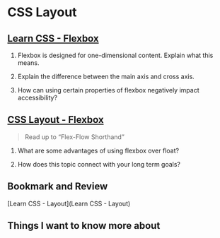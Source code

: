 # CSS Layout

## [Learn CSS - Flexbox](https://web.dev/learn/css/flexbox/)

1. Flexbox is designed for one-dimensional content. Explain what this means.

2. Explain the difference between the main axis and cross axis.

3. How can using certain properties of flexbox negatively impact accessibility?

## [CSS Layout - Flexbox](https://developer.mozilla.org/en-US/docs/Learn/CSS/CSS_layout/Flexbox)

>Read up to “Flex-Flow Shorthand”

1. What are some advantages of using flexbox over float?

2. How does this topic connect with your long term goals?

## Bookmark and Review

[Learn CSS - Layout](Learn CSS - Layout)

## Things I want to know more about
